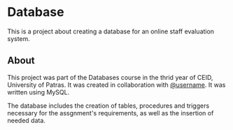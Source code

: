 # Database
This is a project about creating a database for an online staff evaluation system.

## About
This project was part of the Databases course in the thrid year of CEID, University of Patras. It was created in collaboration with [@username](link).
It was written using MySQL.

The database includes the creation of tables, procedures and triggers necessary for the assgnment's requirements, as well as the insertion of needed data.
